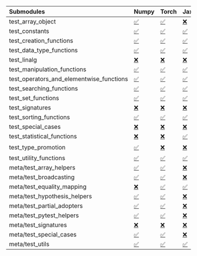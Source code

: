 | Submodules                               | Numpy                                                                                                                           | Torch                                                                                                                           | Jax                                                                                                                             | Tensorflow                                                                                                                      |
|:-----------------------------------------|:--------------------------------------------------------------------------------------------------------------------------------|:--------------------------------------------------------------------------------------------------------------------------------|:--------------------------------------------------------------------------------------------------------------------------------|:--------------------------------------------------------------------------------------------------------------------------------|
| test_array_object                        | <a href="https://github.com/unifyai/ivy/runs/8169958594?check_suite_focus=true" rel="noopener noreferrer" target="_blank">✅</a> | <a href="https://github.com/unifyai/ivy/runs/8169959668?check_suite_focus=true" rel="noopener noreferrer" target="_blank">✅</a> | <a href="https://github.com/unifyai/ivy/runs/8169960645?check_suite_focus=true" rel="noopener noreferrer" target="_blank">❌</a> | <a href="https://github.com/unifyai/ivy/runs/8169961282?check_suite_focus=true" rel="noopener noreferrer" target="_blank">✅</a> |
| test_constants                           | <a href="https://github.com/unifyai/ivy/runs/8169958626?check_suite_focus=true" rel="noopener noreferrer" target="_blank">✅</a> | <a href="https://github.com/unifyai/ivy/runs/8169959691?check_suite_focus=true" rel="noopener noreferrer" target="_blank">✅</a> | <a href="https://github.com/unifyai/ivy/runs/8169960675?check_suite_focus=true" rel="noopener noreferrer" target="_blank">✅</a> | <a href="https://github.com/unifyai/ivy/runs/8169961309?check_suite_focus=true" rel="noopener noreferrer" target="_blank">✅</a> |
| test_creation_functions                  | <a href="https://github.com/unifyai/ivy/runs/8169958650?check_suite_focus=true" rel="noopener noreferrer" target="_blank">✅</a> | <a href="https://github.com/unifyai/ivy/runs/8169959714?check_suite_focus=true" rel="noopener noreferrer" target="_blank">✅</a> | <a href="https://github.com/unifyai/ivy/runs/8169960699?check_suite_focus=true" rel="noopener noreferrer" target="_blank">✅</a> | <a href="https://github.com/unifyai/ivy/runs/8169961330?check_suite_focus=true" rel="noopener noreferrer" target="_blank">✅</a> |
| test_data_type_functions                 | <a href="https://github.com/unifyai/ivy/runs/8169958675?check_suite_focus=true" rel="noopener noreferrer" target="_blank">✅</a> | <a href="https://github.com/unifyai/ivy/runs/8169959746?check_suite_focus=true" rel="noopener noreferrer" target="_blank">✅</a> | <a href="https://github.com/unifyai/ivy/runs/8169960723?check_suite_focus=true" rel="noopener noreferrer" target="_blank">✅</a> | <a href="https://github.com/unifyai/ivy/runs/8169961361?check_suite_focus=true" rel="noopener noreferrer" target="_blank">✅</a> |
| test_linalg                              | <a href="https://github.com/unifyai/ivy/runs/8169958710?check_suite_focus=true" rel="noopener noreferrer" target="_blank">❌</a> | <a href="https://github.com/unifyai/ivy/runs/8169959777?check_suite_focus=true" rel="noopener noreferrer" target="_blank">❌</a> | <a href="https://github.com/unifyai/ivy/runs/8169960744?check_suite_focus=true" rel="noopener noreferrer" target="_blank">❌</a> | <a href="https://github.com/unifyai/ivy/runs/8169961387?check_suite_focus=true" rel="noopener noreferrer" target="_blank">❌</a> |
| test_manipulation_functions              | <a href="https://github.com/unifyai/ivy/runs/8169958739?check_suite_focus=true" rel="noopener noreferrer" target="_blank">✅</a> | <a href="https://github.com/unifyai/ivy/runs/8169959843?check_suite_focus=true" rel="noopener noreferrer" target="_blank">✅</a> | <a href="https://github.com/unifyai/ivy/runs/8169960764?check_suite_focus=true" rel="noopener noreferrer" target="_blank">✅</a> | <a href="https://github.com/unifyai/ivy/runs/8169961420?check_suite_focus=true" rel="noopener noreferrer" target="_blank">✅</a> |
| test_operators_and_elementwise_functions | <a href="https://github.com/unifyai/ivy/runs/8169958778?check_suite_focus=true" rel="noopener noreferrer" target="_blank">✅</a> | <a href="https://github.com/unifyai/ivy/runs/8169959912?check_suite_focus=true" rel="noopener noreferrer" target="_blank">✅</a> | <a href="https://github.com/unifyai/ivy/runs/8169960788?check_suite_focus=true" rel="noopener noreferrer" target="_blank">✅</a> | <a href="https://github.com/unifyai/ivy/runs/8169961451?check_suite_focus=true" rel="noopener noreferrer" target="_blank">✅</a> |
| test_searching_functions                 | <a href="https://github.com/unifyai/ivy/runs/8169958813?check_suite_focus=true" rel="noopener noreferrer" target="_blank">✅</a> | <a href="https://github.com/unifyai/ivy/runs/8169960010?check_suite_focus=true" rel="noopener noreferrer" target="_blank">✅</a> | <a href="https://github.com/unifyai/ivy/runs/8169960829?check_suite_focus=true" rel="noopener noreferrer" target="_blank">✅</a> | <a href="https://github.com/unifyai/ivy/runs/8169961494?check_suite_focus=true" rel="noopener noreferrer" target="_blank">✅</a> |
| test_set_functions                       | <a href="https://github.com/unifyai/ivy/runs/8169958850?check_suite_focus=true" rel="noopener noreferrer" target="_blank">✅</a> | <a href="https://github.com/unifyai/ivy/runs/8169960083?check_suite_focus=true" rel="noopener noreferrer" target="_blank">✅</a> | <a href="https://github.com/unifyai/ivy/runs/8169960851?check_suite_focus=true" rel="noopener noreferrer" target="_blank">✅</a> | <a href="https://github.com/unifyai/ivy/runs/8169961528?check_suite_focus=true" rel="noopener noreferrer" target="_blank">✅</a> |
| test_signatures                          | <a href="https://github.com/unifyai/ivy/runs/8169958882?check_suite_focus=true" rel="noopener noreferrer" target="_blank">❌</a> | <a href="https://github.com/unifyai/ivy/runs/8169960137?check_suite_focus=true" rel="noopener noreferrer" target="_blank">❌</a> | <a href="https://github.com/unifyai/ivy/runs/8169960872?check_suite_focus=true" rel="noopener noreferrer" target="_blank">❌</a> | <a href="https://github.com/unifyai/ivy/runs/8169961556?check_suite_focus=true" rel="noopener noreferrer" target="_blank">❌</a> |
| test_sorting_functions                   | <a href="https://github.com/unifyai/ivy/runs/8169958921?check_suite_focus=true" rel="noopener noreferrer" target="_blank">✅</a> | <a href="https://github.com/unifyai/ivy/runs/8169960195?check_suite_focus=true" rel="noopener noreferrer" target="_blank">✅</a> | <a href="https://github.com/unifyai/ivy/runs/8169960896?check_suite_focus=true" rel="noopener noreferrer" target="_blank">✅</a> | <a href="https://github.com/unifyai/ivy/runs/8169961594?check_suite_focus=true" rel="noopener noreferrer" target="_blank">✅</a> |
| test_special_cases                       | <a href="https://github.com/unifyai/ivy/runs/8169958955?check_suite_focus=true" rel="noopener noreferrer" target="_blank">❌</a> | <a href="https://github.com/unifyai/ivy/runs/8169960218?check_suite_focus=true" rel="noopener noreferrer" target="_blank">❌</a> | <a href="https://github.com/unifyai/ivy/runs/8169960928?check_suite_focus=true" rel="noopener noreferrer" target="_blank">❌</a> | <a href="https://github.com/unifyai/ivy/runs/8169961622?check_suite_focus=true" rel="noopener noreferrer" target="_blank">❌</a> |
| test_statistical_functions               | <a href="https://github.com/unifyai/ivy/runs/8169958984?check_suite_focus=true" rel="noopener noreferrer" target="_blank">❌</a> | <a href="https://github.com/unifyai/ivy/runs/8169960266?check_suite_focus=true" rel="noopener noreferrer" target="_blank">❌</a> | <a href="https://github.com/unifyai/ivy/runs/8169960959?check_suite_focus=true" rel="noopener noreferrer" target="_blank">✅</a> | <a href="https://github.com/unifyai/ivy/runs/8169961661?check_suite_focus=true" rel="noopener noreferrer" target="_blank">❌</a> |
| test_type_promotion                      | <a href="https://github.com/unifyai/ivy/runs/8169959029?check_suite_focus=true" rel="noopener noreferrer" target="_blank">✅</a> | <a href="https://github.com/unifyai/ivy/runs/8169960295?check_suite_focus=true" rel="noopener noreferrer" target="_blank">❌</a> | <a href="https://github.com/unifyai/ivy/runs/8169960988?check_suite_focus=true" rel="noopener noreferrer" target="_blank">❌</a> | <a href="https://github.com/unifyai/ivy/runs/8169961694?check_suite_focus=true" rel="noopener noreferrer" target="_blank">⌛</a> |
| test_utility_functions                   | <a href="https://github.com/unifyai/ivy/runs/8169959085?check_suite_focus=true" rel="noopener noreferrer" target="_blank">✅</a> | <a href="https://github.com/unifyai/ivy/runs/8169960323?check_suite_focus=true" rel="noopener noreferrer" target="_blank">✅</a> | <a href="https://github.com/unifyai/ivy/runs/8169961028?check_suite_focus=true" rel="noopener noreferrer" target="_blank">✅</a> | <a href="https://github.com/unifyai/ivy/runs/8169961728?check_suite_focus=true" rel="noopener noreferrer" target="_blank">✅</a> |
| meta/test_array_helpers                  | <a href="https://github.com/unifyai/ivy/runs/8169959143?check_suite_focus=true" rel="noopener noreferrer" target="_blank">✅</a> | <a href="https://github.com/unifyai/ivy/runs/8169960358?check_suite_focus=true" rel="noopener noreferrer" target="_blank">✅</a> | <a href="https://github.com/unifyai/ivy/runs/8169961050?check_suite_focus=true" rel="noopener noreferrer" target="_blank">❌</a> | <a href="https://github.com/unifyai/ivy/runs/8169961752?check_suite_focus=true" rel="noopener noreferrer" target="_blank">✅</a> |
| meta/test_broadcasting                   | <a href="https://github.com/unifyai/ivy/runs/8169959199?check_suite_focus=true" rel="noopener noreferrer" target="_blank">✅</a> | <a href="https://github.com/unifyai/ivy/runs/8169960387?check_suite_focus=true" rel="noopener noreferrer" target="_blank">✅</a> | <a href="https://github.com/unifyai/ivy/runs/8169961080?check_suite_focus=true" rel="noopener noreferrer" target="_blank">❌</a> | <a href="https://github.com/unifyai/ivy/runs/8169961787?check_suite_focus=true" rel="noopener noreferrer" target="_blank">✅</a> |
| meta/test_equality_mapping               | <a href="https://github.com/unifyai/ivy/runs/8169959252?check_suite_focus=true" rel="noopener noreferrer" target="_blank">❌</a> | <a href="https://github.com/unifyai/ivy/runs/8169960420?check_suite_focus=true" rel="noopener noreferrer" target="_blank">✅</a> | <a href="https://github.com/unifyai/ivy/runs/8169961107?check_suite_focus=true" rel="noopener noreferrer" target="_blank">✅</a> | <a href="https://github.com/unifyai/ivy/runs/8169961832?check_suite_focus=true" rel="noopener noreferrer" target="_blank">✅</a> |
| meta/test_hypothesis_helpers             | <a href="https://github.com/unifyai/ivy/runs/8169959322?check_suite_focus=true" rel="noopener noreferrer" target="_blank">✅</a> | <a href="https://github.com/unifyai/ivy/runs/8169960447?check_suite_focus=true" rel="noopener noreferrer" target="_blank">✅</a> | <a href="https://github.com/unifyai/ivy/runs/8169961127?check_suite_focus=true" rel="noopener noreferrer" target="_blank">❌</a> | <a href="https://github.com/unifyai/ivy/runs/8169961873?check_suite_focus=true" rel="noopener noreferrer" target="_blank">✅</a> |
| meta/test_partial_adopters               | <a href="https://github.com/unifyai/ivy/runs/8169959381?check_suite_focus=true" rel="noopener noreferrer" target="_blank">✅</a> | <a href="https://github.com/unifyai/ivy/runs/8169960487?check_suite_focus=true" rel="noopener noreferrer" target="_blank">✅</a> | <a href="https://github.com/unifyai/ivy/runs/8169961151?check_suite_focus=true" rel="noopener noreferrer" target="_blank">❌</a> | <a href="https://github.com/unifyai/ivy/runs/8169961925?check_suite_focus=true" rel="noopener noreferrer" target="_blank">✅</a> |
| meta/test_pytest_helpers                 | <a href="https://github.com/unifyai/ivy/runs/8169959439?check_suite_focus=true" rel="noopener noreferrer" target="_blank">✅</a> | <a href="https://github.com/unifyai/ivy/runs/8169960516?check_suite_focus=true" rel="noopener noreferrer" target="_blank">✅</a> | <a href="https://github.com/unifyai/ivy/runs/8169961174?check_suite_focus=true" rel="noopener noreferrer" target="_blank">❌</a> | <a href="https://github.com/unifyai/ivy/runs/8169961975?check_suite_focus=true" rel="noopener noreferrer" target="_blank">✅</a> |
| meta/test_signatures                     | <a href="https://github.com/unifyai/ivy/runs/8169959518?check_suite_focus=true" rel="noopener noreferrer" target="_blank">❌</a> | <a href="https://github.com/unifyai/ivy/runs/8169960551?check_suite_focus=true" rel="noopener noreferrer" target="_blank">❌</a> | <a href="https://github.com/unifyai/ivy/runs/8169961202?check_suite_focus=true" rel="noopener noreferrer" target="_blank">❌</a> | <a href="https://github.com/unifyai/ivy/runs/8169962032?check_suite_focus=true" rel="noopener noreferrer" target="_blank">❌</a> |
| meta/test_special_cases                  | <a href="https://github.com/unifyai/ivy/runs/8169959576?check_suite_focus=true" rel="noopener noreferrer" target="_blank">✅</a> | <a href="https://github.com/unifyai/ivy/runs/8169960585?check_suite_focus=true" rel="noopener noreferrer" target="_blank">✅</a> | <a href="https://github.com/unifyai/ivy/runs/8169961229?check_suite_focus=true" rel="noopener noreferrer" target="_blank">❌</a> | <a href="https://github.com/unifyai/ivy/runs/8169962077?check_suite_focus=true" rel="noopener noreferrer" target="_blank">✅</a> |
| meta/test_utils                          | <a href="https://github.com/unifyai/ivy/runs/8169959635?check_suite_focus=true" rel="noopener noreferrer" target="_blank">✅</a> | <a href="https://github.com/unifyai/ivy/runs/8169960622?check_suite_focus=true" rel="noopener noreferrer" target="_blank">✅</a> | <a href="https://github.com/unifyai/ivy/runs/8169961259?check_suite_focus=true" rel="noopener noreferrer" target="_blank">✅</a> | <a href="https://github.com/unifyai/ivy/runs/8169962127?check_suite_focus=true" rel="noopener noreferrer" target="_blank">✅</a> |